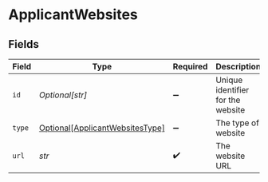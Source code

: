 # ApplicantWebsites


## Fields

| Field                                                                           | Type                                                                            | Required                                                                        | Description                                                                     | Example                                                                         |
| ------------------------------------------------------------------------------- | ------------------------------------------------------------------------------- | ------------------------------------------------------------------------------- | ------------------------------------------------------------------------------- | ------------------------------------------------------------------------------- |
| `id`                                                                            | *Optional[str]*                                                                 | :heavy_minus_sign:                                                              | Unique identifier for the website                                               | 12345                                                                           |
| `type`                                                                          | [Optional[ApplicantWebsitesType]](../../models/shared/applicantwebsitestype.md) | :heavy_minus_sign:                                                              | The type of website                                                             | primary                                                                         |
| `url`                                                                           | *str*                                                                           | :heavy_check_mark:                                                              | The website URL                                                                 | http://example.com                                                              |